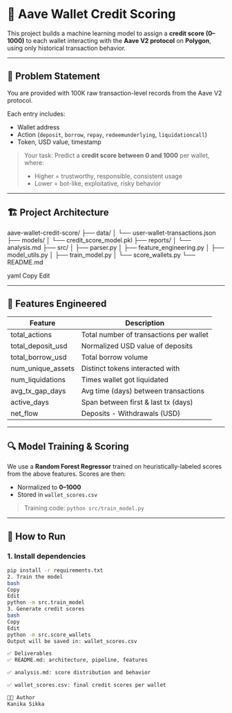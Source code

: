 # 🧠 Aave Wallet Credit Scoring

This project builds a machine learning model to assign a **credit score (0–1000)** to each wallet interacting with the **Aave V2 protocol** on **Polygon**, using only historical transaction behavior.

---

## 🚀 Problem Statement

You are provided with 100K raw transaction-level records from the Aave V2 protocol.

Each entry includes:

- Wallet address
- Action (`deposit`, `borrow`, `repay`, `redeemunderlying`, `liquidationcall`)
- Token, USD value, timestamp

> Your task: Predict a **credit score between 0 and 1000** per wallet, where:
> - Higher = trustworthy, responsible, consistent usage
> - Lower = bot-like, exploitative, risky behavior

---

## 🏗️ Project Architecture

aave-wallet-credit-score/
├── data/
│ └── user-wallet-transactions.json
├── models/
│ └── credit_score_model.pkl
├── reports/
│ └── analysis.md
├── src/
│ ├── parser.py
│ ├── feature_engineering.py
│ ├── model_utils.py
│ ├── train_model.py
│ └── score_wallets.py
└── README.md

yaml
Copy
Edit

---

## 🧪 Features Engineered

| Feature                 | Description                                 |
|------------------------|---------------------------------------------|
| total_actions          | Total number of transactions per wallet     |
| total_deposit_usd      | Normalized USD value of deposits            |
| total_borrow_usd       | Total borrow volume                         |
| num_unique_assets      | Distinct tokens interacted with             |
| num_liquidations       | Times wallet got liquidated                 |
| avg_tx_gap_days        | Avg time (days) between transactions        |
| active_days            | Span between first & last tx (days)         |
| net_flow               | Deposits - Withdrawals (USD)                |

---

## 🔍 Model Training & Scoring

We use a **Random Forest Regressor** trained on heuristically-labeled scores from the above features. Scores are then:

- Normalized to **0–1000**
- Stored in `wallet_scores.csv`

> Training code: `python src/train_model.py`

---

## 📜 How to Run

### 1. Install dependencies
```bash
pip install -r requirements.txt
2. Train the model
bash
Copy
Edit
python -m src.train_model
3. Generate credit scores
bash
Copy
Edit
python -m src.score_wallets
Output will be saved in: wallet_scores.csv

✅ Deliverables
✅ README.md: architecture, pipeline, features

✅ analysis.md: score distribution and behavior

✅ wallet_scores.csv: final credit scores per wallet

👨‍💻 Author
Kanika Sikka

